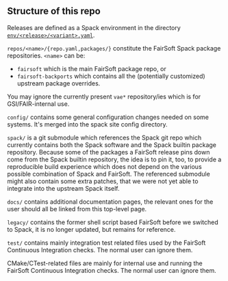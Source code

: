 ## Structure of this repo

Releases are defined as a Spack environment in the directory [`env/<release>/<variant>.yaml`](env/).

`repos/<name>/{repo.yaml,packages/}` constitute the FairSoft Spack package repositories. `<name>` can be:
* `fairsoft` which is the main FairSoft package repo, or
* `fairsoft-backports` which contains all the (potentially customized) upstream package overrides.

You may ignore the currently present `vae*` repository/ies which is for GSI/FAIR-internal use.

`config/` contains some general configuration changes needed on some systems. It's merged into the spack site config directory.

`spack/` is a git submodule which references the Spack git repo which currently contains both the Spack software and the Spack builtin package repository. Because some of the packages a FairSoft release pins down come from the Spack builtin repository, the idea is to pin it, too, to provide a reproducible build experience which does not depend on the various possible combination of Spack and FairSoft. The referenced submodule might also contain some extra patches, that we were not yet able to integrate into the upstream Spack itself.

`docs/` contains additional documentation pages, the relevant ones for the user should all be linked from this top-level page.

`legacy/` contains the former shell script based FairSoft before we switched to Spack, it is no longer updated, but remains for reference.

`test/` contains mainly integration test related files used by the FairSoft Continuous Integration checks. The normal user can ignore them.

CMake/CTest-related files are mainly for internal use and running the FairSoft Continuous Integration checks. The normal user can ignore them.
